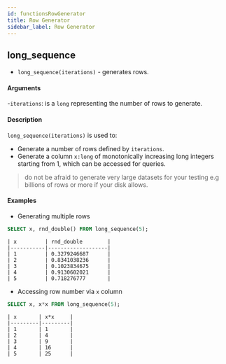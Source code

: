 ```yaml
---
id: functionsRowGenerator
title: Row Generator
sidebar_label: Row Generator
---
```


## long_sequence
- `long_sequence(iterations)` - generates rows.

#### Arguments
-`iterations`: is a `long` representing the number of rows to generate.

#### Description
`long_sequence(iterations)` is used to:
- Generate a number of rows defined by `iterations`.
- Generate a column `x:long` of monotonically increasing long integers starting from 1, which 
can be accessed for queries.

> do not be afraid to generate very large datasets for your testing e.g billions of rows or more if your disk allows.

#### Examples
- Generating multiple rows

```sql
SELECT x, rnd_double() FROM long_sequence(5);
```

```
| x         | rnd_double        |
|-----------|-------------------|
| 1         | 0.3279246687      |
| 2         | 0.8341038236      |
| 3         | 0.1023834675      |
| 4         | 0.9130602021      |
| 5         | 0.718276777       |
```

- Accessing row number via `x` column

```sql
SELECT x, x*x FROM long_sequence(5);
```

```
| x       | x*x     |
|---------|---------|
| 1       | 1       |
| 2       | 4       |
| 3       | 9       |
| 4       | 16      |
| 5       | 25      |
```
